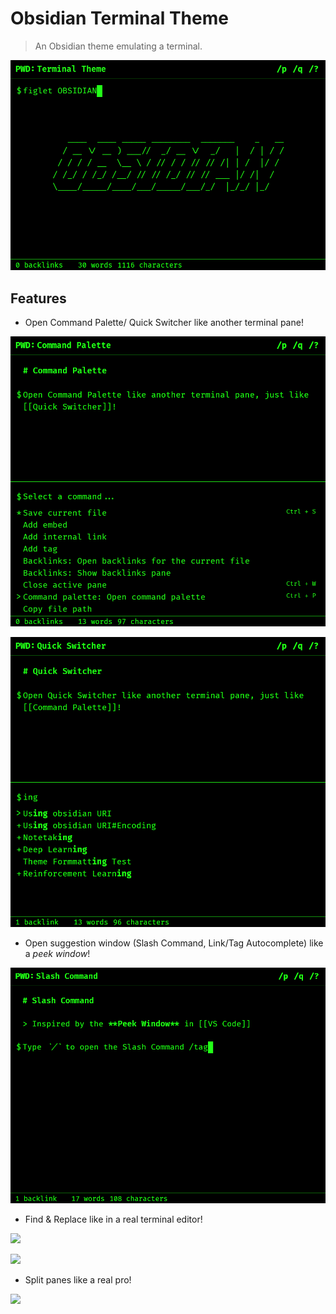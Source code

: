 <!--<h1 align="center"> 🚧🚧 WIP 🚧🚧 </h1>-->

# Obsidian Terminal Theme

> An Obsidian theme emulating a terminal.

![](screenshots/terminal.png)

## Features

* Open Command Palette/ Quick Switcher like another terminal pane!

![](screenshots/command-palette.png)
<!-- <p align="center">Command Palette</p> -->

![](screenshots/quick-switcher.png)
<!-- <p align="center">Quick Switcher</p> -->

* Open suggestion window (Slash Command, Link/Tag Autocomplete) like a *peek window*!

![](screenshots/suggestion.png)

* Find & Replace like in a real terminal editor!

![](screenshots/search-replace.png)

![](screenshots/panes.png)
<!-- <p align="center">Panes</p> -->

* Split panes like a real pro!

![](screenshots/panes.png)
